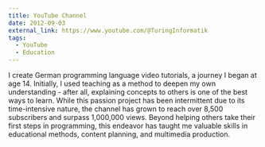 ```yaml
---
title: YouTube Channel
date: 2012-09-03
external_link: https://www.youtube.com/@TuringInformatik
tags:
  - YouTube
  - Education
---
```


I create German programming language video tutorials, a journey I began at age 14. Initially, I used teaching as a method to deepen my own understanding - after all, explaining concepts to others is one of the best ways to learn. While this passion project has been intermittent due to its time-intensive nature, the channel has grown to reach over 8,500 subscribers and surpass 1,000,000 views. Beyond helping others take their first steps in programming, this endeavor has taught me valuable skills in educational methods, content planning, and multimedia production.
